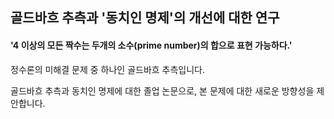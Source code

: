 ## 골드바흐 추측과 '동치인 명제'의 개선에 대한 연구
#### '4 이상의 모든 짝수는 두개의 소수(prime number)의 합으로 표현 가능하다.'
정수론의 미해결 문제 중 하나인 골드바흐 추측입니다.

골드바흐 추측과 동치인 명제에 대한 졸업 논문으로, 본 문제에 대한 새로운 방향성을 제안합니다.
